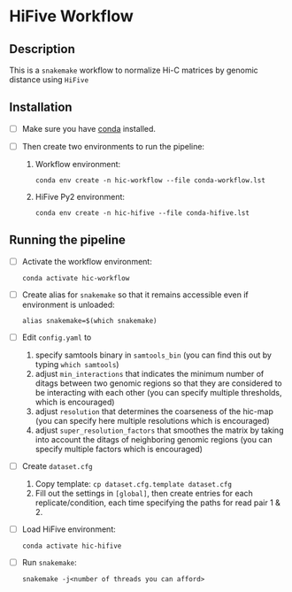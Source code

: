 # HiFive Workflow

## Description
This is a `snakemake` workflow to normalize Hi-C matrices by genomic distance
using `HiFive`

## Installation 

- [ ] Make sure you have
[conda](https://docs.conda.io/en/latest/miniconda.html#latest-miniconda-installer-links)
installed.

- [ ] Then create two environments to run the pipeline:
  1. Workflow environment: 
      ```
      conda env create -n hic-workflow --file conda-workflow.lst
      ```
  2. HiFive Py2 environment:
      ```
      conda env create -n hic-hifive --file conda-hifive.lst
      ```

## Running the pipeline

- [ ] Activate the workflow environment:

  ```
  conda activate hic-workflow
  ```

- [ ] Create alias for `snakemake` so that it remains accessible even if
  environment is unloaded:

  ```
  alias snakemake=$(which snakemake)
  ```

- [ ] Edit `config.yaml` to 

  1. specify samtools binary in `samtools_bin` (you can find this out by typing `which samtools`)
  2. adjust `min_interactions` that indicates the minimum number of ditags between
     two genomic regions so that they are considered to be interacting with
     each other (you can specify multiple thresholds, which is encouraged)
  3. adjust `resolution` that determines the coarseness of the hic-map (you can
     specify here multiple resolutions which is encouraged)
  4. adjust `super_resolution_factors` that smoothes the matrix by taking into account
     the ditags of neighboring genomic regions (you can specify multiple
     factors which is encouraged)

- [ ] Create `dataset.cfg`
  1. Copy template: `cp dataset.cfg.template dataset.cfg`
  2. Fill out the settings in `[global]`, then create entries for each
     replicate/condition, each time specifying the paths for read pair 1 & 2. 

- [ ] Load HiFive environment:
  ```
  conda activate hic-hifive
  ```

- [ ] Run `snakemake`:
  ```
  snakemake -j<number of threads you can afford>
  ```

